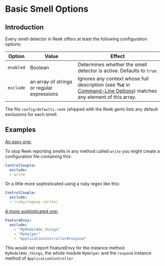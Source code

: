 # Basic Smell Options

## Introduction

Every smell detector in Reek offers at least the following configuration options:

| Option         | Value       | Effect  |
| ---------------|-------------|---------|
| `enabled` |  Boolean | Determines whether the smell detector is active. Defaults to `true` |
| `exclude` | an array of strings or regular expressions | Ignores any context whose full description (see <strong>%c</strong> in [Command-Line Options](Command-Line-Options.md)) matches any element of this array. |

The file `config/defaults.reek` (shipped with the Reek gem) lists any default exclusions for each smell.

## Examples

<u>An easy one:</u>

To stop Reek reporting smells in any method called `write` you might create a configuration file containing this:

```yaml
ControlCouple: 
  exclude:
  - write
```

Or a little more sophisticated using a ruby regex like this:

```yaml
ControlCouple: 
  exclude:
  - !ruby/regexp /write/
```

<u>A more sophisticated one:</u>

```yaml
FeatureEnvy:
  exclude:
    - "MyModel#do_things"
    - "MyHelper"
    - "ApplicationController#respond"
```

This would not report FeatureEnvy for the instance method `MyModel#do_things`, the whole module `MyHelper` and the `respond` instance method of `ApplicationController`